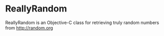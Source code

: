 ReallyRandom
============

ReallyRandom is an Objective-C class for retrieving truly random numbers from http://random.org